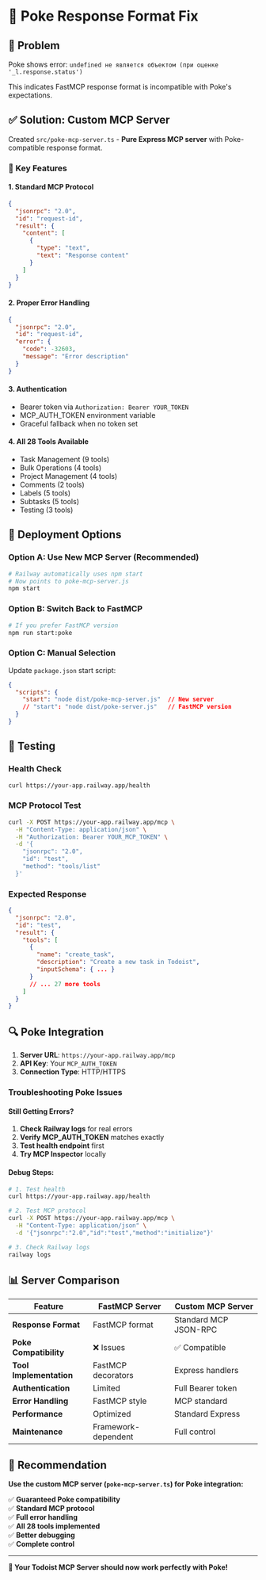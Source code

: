 # 🔧 Poke Response Format Fix

## 🐛 Problem
Poke shows error: `undefined не является объектом (при оценке '_l.response.status')`

This indicates FastMCP response format is incompatible with Poke's expectations.

## ✅ Solution: Custom MCP Server

Created `src/poke-mcp-server.ts` - **Pure Express MCP server** with Poke-compatible response format.

### 🚀 Key Features

#### **1. Standard MCP Protocol**
```json
{
  "jsonrpc": "2.0",
  "id": "request-id",
  "result": {
    "content": [
      {
        "type": "text", 
        "text": "Response content"
      }
    ]
  }
}
```

#### **2. Proper Error Handling**
```json
{
  "jsonrpc": "2.0",
  "id": "request-id", 
  "error": {
    "code": -32603,
    "message": "Error description"
  }
}
```

#### **3. Authentication**
- Bearer token via `Authorization: Bearer YOUR_TOKEN`
- MCP_AUTH_TOKEN environment variable
- Graceful fallback when no token set

#### **4. All 28 Tools Available**
- Task Management (9 tools)
- Bulk Operations (4 tools) 
- Project Management (4 tools)
- Comments (2 tools)
- Labels (5 tools)
- Subtasks (5 tools)
- Testing (3 tools)

## 🔄 Deployment Options

### Option A: Use New MCP Server (Recommended)
```bash
# Railway automatically uses npm start
# Now points to poke-mcp-server.js
npm start
```

### Option B: Switch Back to FastMCP
```bash
# If you prefer FastMCP version
npm run start:poke
```

### Option C: Manual Selection
Update `package.json` start script:
```json
{
  "scripts": {
    "start": "node dist/poke-mcp-server.js"  // New server
    // "start": "node dist/poke-server.js"   // FastMCP version
  }
}
```

## 🧪 Testing

### Health Check
```bash
curl https://your-app.railway.app/health
```

### MCP Protocol Test
```bash
curl -X POST https://your-app.railway.app/mcp \
  -H "Content-Type: application/json" \
  -H "Authorization: Bearer YOUR_MCP_TOKEN" \
  -d '{
    "jsonrpc": "2.0",
    "id": "test",
    "method": "tools/list"
  }'
```

### Expected Response
```json
{
  "jsonrpc": "2.0",
  "id": "test", 
  "result": {
    "tools": [
      {
        "name": "create_task",
        "description": "Create a new task in Todoist",
        "inputSchema": { ... }
      }
      // ... 27 more tools
    ]
  }
}
```

## 🔍 Poke Integration

1. **Server URL**: `https://your-app.railway.app/mcp`
2. **API Key**: Your `MCP_AUTH_TOKEN`
3. **Connection Type**: HTTP/HTTPS

### Troubleshooting Poke Issues

#### Still Getting Errors?
1. **Check Railway logs** for real errors
2. **Verify MCP_AUTH_TOKEN** matches exactly
3. **Test health endpoint** first
4. **Try MCP Inspector** locally

#### Debug Steps:
```bash
# 1. Test health
curl https://your-app.railway.app/health

# 2. Test MCP protocol
curl -X POST https://your-app.railway.app/mcp \
  -H "Content-Type: application/json" \
  -d '{"jsonrpc":"2.0","id":"test","method":"initialize"}'

# 3. Check Railway logs
railway logs
```

## 📊 Server Comparison

| Feature | FastMCP Server | Custom MCP Server |
|---------|----------------|-------------------|
| **Response Format** | FastMCP format | Standard MCP JSON-RPC |
| **Poke Compatibility** | ❌ Issues | ✅ Compatible |
| **Tool Implementation** | FastMCP decorators | Express handlers |
| **Authentication** | Limited | Full Bearer token |
| **Error Handling** | FastMCP style | MCP standard |
| **Performance** | Optimized | Standard Express |
| **Maintenance** | Framework-dependent | Full control |

## 🎯 Recommendation

**Use the custom MCP server (`poke-mcp-server.ts`) for Poke integration:**

✅ **Guaranteed Poke compatibility**  
✅ **Standard MCP protocol**  
✅ **Full error handling**  
✅ **All 28 tools implemented**  
✅ **Better debugging**  
✅ **Complete control**  

---

**🎉 Your Todoist MCP Server should now work perfectly with Poke!**
